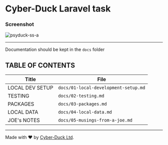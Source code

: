 # Cyber-Duck Laravel task

### Screenshot

![psyduck-ss-a](https://github.com/broakenmedia/psyduck-coffee-shop/assets/1523918/3252f06c-ee3e-40b9-ae4b-5770183ffbc5)

----

Documentation should be kept in the `docs` folder

## TABLE OF CONTENTS

| Title                  | File                                 |
|------------------------|--------------------------------------|
| LOCAL DEV SETUP        | `docs/01-local-development-setup.md` |
| TESTING                | `docs/02-testing.md`                 |
| PACKAGES               | `docs/03-packages.md`                |
| LOCAL DATA             | `docs/04-local-data.md`              |
| JOE's NOTES            | `docs/05-musings-from-a-joe.md`      |

----

Made with ♥ by [Cyber-Duck Ltd](https://www.cyber-duck.co.uk).
